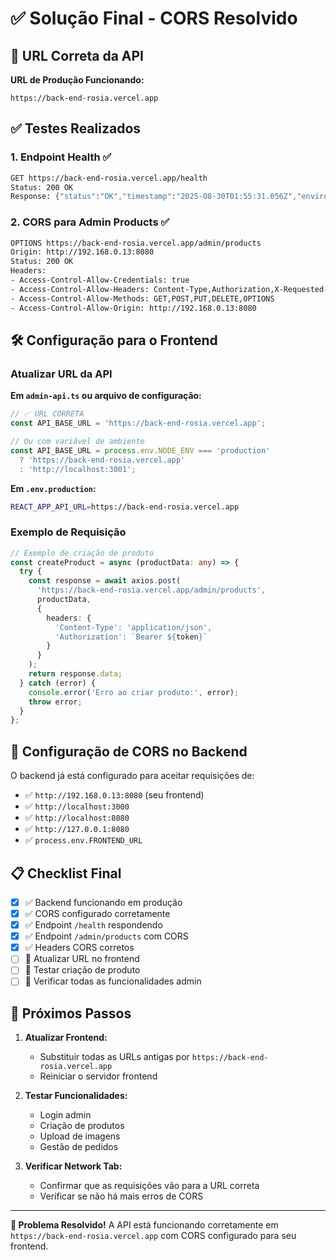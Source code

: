 # ✅ Solução Final - CORS Resolvido

## 🎯 URL Correta da API

**URL de Produção Funcionando:**
```
https://back-end-rosia.vercel.app
```

## ✅ Testes Realizados

### 1. Endpoint Health ✅
```bash
GET https://back-end-rosia.vercel.app/health
Status: 200 OK
Response: {"status":"OK","timestamp":"2025-08-30T01:55:31.056Z","environment":"production"}
```

### 2. CORS para Admin Products ✅
```bash
OPTIONS https://back-end-rosia.vercel.app/admin/products
Origin: http://192.168.0.13:8080
Status: 200 OK
Headers:
- Access-Control-Allow-Credentials: true
- Access-Control-Allow-Headers: Content-Type,Authorization,X-Requested-With
- Access-Control-Allow-Methods: GET,POST,PUT,DELETE,OPTIONS
- Access-Control-Allow-Origin: http://192.168.0.13:8080
```

## 🛠️ Configuração para o Frontend

### Atualizar URL da API

**Em `admin-api.ts` ou arquivo de configuração:**
```typescript
// ✅ URL CORRETA
const API_BASE_URL = 'https://back-end-rosia.vercel.app';

// Ou com variável de ambiente
const API_BASE_URL = process.env.NODE_ENV === 'production' 
  ? 'https://back-end-rosia.vercel.app'
  : 'http://localhost:3001';
```

**Em `.env.production`:**
```bash
REACT_APP_API_URL=https://back-end-rosia.vercel.app
```

### Exemplo de Requisição

```typescript
// Exemplo de criação de produto
const createProduct = async (productData: any) => {
  try {
    const response = await axios.post(
      'https://back-end-rosia.vercel.app/admin/products',
      productData,
      {
        headers: {
          'Content-Type': 'application/json',
          'Authorization': `Bearer ${token}`
        }
      }
    );
    return response.data;
  } catch (error) {
    console.error('Erro ao criar produto:', error);
    throw error;
  }
};
```

## 🔧 Configuração de CORS no Backend

O backend já está configurado para aceitar requisições de:
- ✅ `http://192.168.0.13:8080` (seu frontend)
- ✅ `http://localhost:3000`
- ✅ `http://localhost:8080`
- ✅ `http://127.0.0.1:8080`
- ✅ `process.env.FRONTEND_URL`

## 📋 Checklist Final

- [x] ✅ Backend funcionando em produção
- [x] ✅ CORS configurado corretamente
- [x] ✅ Endpoint `/health` respondendo
- [x] ✅ Endpoint `/admin/products` com CORS
- [x] ✅ Headers CORS corretos
- [ ] 🔄 Atualizar URL no frontend
- [ ] 🔄 Testar criação de produto
- [ ] 🔄 Verificar todas as funcionalidades admin

## 🚀 Próximos Passos

1. **Atualizar Frontend:**
   - Substituir todas as URLs antigas por `https://back-end-rosia.vercel.app`
   - Reiniciar o servidor frontend

2. **Testar Funcionalidades:**
   - Login admin
   - Criação de produtos
   - Upload de imagens
   - Gestão de pedidos

3. **Verificar Network Tab:**
   - Confirmar que as requisições vão para a URL correta
   - Verificar se não há mais erros de CORS

---

**🎉 Problema Resolvido!** A API está funcionando corretamente em `https://back-end-rosia.vercel.app` com CORS configurado para seu frontend.